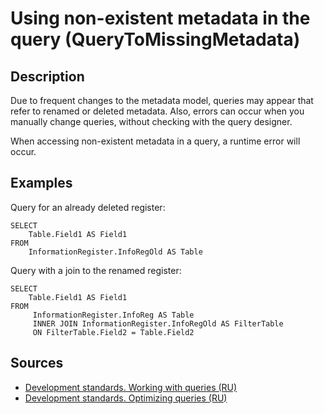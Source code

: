 # Using non-existent metadata in the query (QueryToMissingMetadata)

<!-- Блоки выше заполняются автоматически, не трогать -->
## Description

Due to frequent changes to the metadata model, queries may appear that refer to renamed or deleted metadata.
Also, errors can occur when you manually change queries, without checking with the query designer.

When accessing non-existent metadata in a query, a runtime error will occur.

## Examples

Query for an already deleted register:
```sdbl
SELECT
    Table.Field1 AS Field1
FROM
    InformationRegister.InfoRegOld AS Table
```
Query with a join to the renamed register:
```sdbl
SELECT
    Table.Field1 AS Field1
FROM
     InformationRegister.InfoReg AS Table 
     INNER JOIN InformationRegister.InfoRegOld AS FilterTable
     ON FilterTable.Field2 = Table.Field2
```

## Sources
<!-- Необходимо указывать ссылки на все источники, из которых почерпнута информация для создания диагностики -->
<!-- Примеры источников

* Source: [Standard: Modules (RU)](https://its.1c.ru/db/v8std#content:456:hdoc)
* Useful information: [Refusal to use modal windows (RU)](https://its.1c.ru/db/metod8dev#content:5272:hdoc)
* Источник: [Cognitive complexity, ver. 1.4](https://www.sonarsource.com/docs/CognitiveComplexity.pdf) -->
- [Development standards. Working with queries (RU)](https://its.1c.ru/db/v8std#browse:13:-1:26:27)
- [Development standards. Optimizing queries (RU)](https://its.1c.ru/db/v8std#browse:13:-1:26:28)

